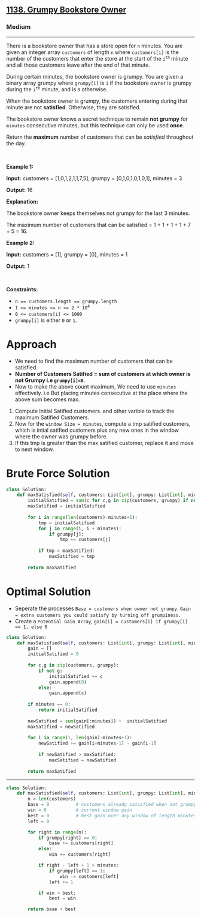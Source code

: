 <h2><a href="https://leetcode.com/problems/grumpy-bookstore-owner">1138. Grumpy Bookstore Owner</a></h2><h3>Medium</h3><hr><p>There is a bookstore owner that has a store open for <code>n</code> minutes. You are given an integer array <code>customers</code> of length <code>n</code> where <code>customers[i]</code> is the number of the customers that enter the store at the start of the <code>i<sup>th</sup></code> minute and all those customers leave after the end of that minute.</p>

<p>During certain minutes, the bookstore owner is grumpy. You are given a binary array grumpy where <code>grumpy[i]</code> is <code>1</code> if the bookstore owner is grumpy during the <code>i<sup>th</sup></code> minute, and is <code>0</code> otherwise.</p>

<p>When the bookstore owner is grumpy, the customers entering during that minute are not <strong>satisfied</strong>. Otherwise, they are satisfied.</p>

<p>The bookstore owner knows a secret technique to remain <strong>not grumpy</strong> for <code>minutes</code> consecutive minutes, but this technique can only be used <strong>once</strong>.</p>

<p>Return the <strong>maximum</strong> number of customers that can be <em>satisfied</em> throughout the day.</p>

<p>&nbsp;</p>
<p><strong class="example">Example 1:</strong></p>

<div class="example-block">
<p><strong>Input:</strong> <span class="example-io">customers = [1,0,1,2,1,1,7,5], grumpy = [0,1,0,1,0,1,0,1], minutes = 3</span></p>

<p><strong>Output:</strong> <span class="example-io">16</span></p>

<p><strong>Explanation:</strong></p>

<p>The bookstore owner keeps themselves not grumpy for the last 3 minutes.</p>

<p>The maximum number of customers that can be satisfied = 1 + 1 + 1 + 1 + 7 + 5 = 16.</p>
</div>

<p><strong class="example">Example 2:</strong></p>

<div class="example-block">
<p><strong>Input:</strong> <span class="example-io">customers = [1], grumpy = [0], minutes = 1</span></p>

<p><strong>Output:</strong> <span class="example-io">1</span></p>
</div>

<p>&nbsp;</p>
<p><strong>Constraints:</strong></p>

<ul>
	<li><code>n == customers.length == grumpy.length</code></li>
	<li><code>1 &lt;= minutes &lt;= n &lt;= 2 * 10<sup>4</sup></code></li>
	<li><code>0 &lt;= customers[i] &lt;= 1000</code></li>
	<li><code>grumpy[i]</code> is either <code>0</code> or <code>1</code>.</li>
</ul>

# Approach 
* We need to find the maximum number of customers that can be satisfied. 
* **Number of Customers Satified = sum of customers at which owner is not Grumpy i.e `grumpy[i]=0`**.
* Now to make the above count maximum, We need to use `minutes` effectively. i.e But placing minutes consecutive at the place where the above sum becomes max. 

1. Compute Initial Satified customers. and other varible to track the maximum Satified Customers. 
2. Now for the `window Size = minutes`, compute a tmp satified customers, which is intial satified customers plus any new ones in the window where the owner was grumpy before. 
3. If this tmp is greater than the max satified customer, replace it and move to next window. 

# Brute Force Solution 
```python
class Solution:
    def maxSatisfied(self, customers: List[int], grumpy: List[int], minutes: int) -> int:
        initialSatified = sum(c for c,g in zip(customers, grumpy) if not g)
        maxSatified = initialSatified
        
        for i in range(len(customers)-minutes+1):
            tmp = initialSatified
            for j in range(i, i + minutes):
                if grumpy[j]:
                    tmp += customers[j]
            
            if tmp > maxSatified:
                maxSatified = tmp
        
        return maxSatified
```
# Optimal Solution 
* Seperate the processes `Base = customers when owner not grumpy`. `Gain = extra customers you could satisfy by turning off grumpiness`.
* Create a `Potential Gain Array`, `gain[i] = customers[i] if grumpy[i] == 1, else 0`
```python
class Solution:
    def maxSatisfied(self, customers: List[int], grumpy: List[int], minutes: int) -> int:
        gain = []
        initialSatified = 0
    
        for c,g in zip(customers, grumpy):
            if not g:
                initialSatified += c
                gain.append(0)
            else:
                gain.append(c)
        
        if minutes == 0:
            return initialSatified
        
        newSatified = sum(gain[:minutes]) +  initialSatified      
        maxSatified = newSatified
    
        for i in range(1, len(gain)-minutes+1):
            newSatified += gain[i+minutes-1] - gain[i-1]
            
            if newSatified > maxSatified:
                maxSatified = newSatified
        
        return maxSatified
```
---
```python
class Solution:
    def maxSatisfied(self, customers: List[int], grumpy: List[int], minutes: int) -> int:
        n = len(customers)
        base = 0          # customers already satisfied when not grumpy
        win = 0           # current window gain
        best = 0          # best gain over any window of length minutes
        left = 0

        for right in range(n):
            if grumpy[right] == 0:
                base += customers[right]
            else:
                win += customers[right]

            if right - left + 1 > minutes:
                if grumpy[left] == 1:
                    win -= customers[left]
                left += 1

            if win > best:
                best = win

        return base + best
```
